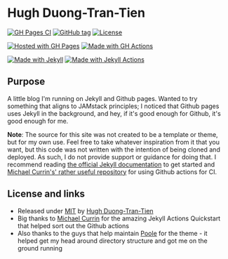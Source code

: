 # Hugh Duong-Tran-Tien

[![GH Pages CI](https://github.com/hughdtt/hughdtt-site/workflows/GH%20Pages%20CI/badge.svg)](https://github.com/MichaelCurrin/jekyll-actions-quickstart/actions?query=workflow:"GH+Pages+CI")
[![GitHub tag](https://img.shields.io/github/tag/hughdtt/hughdtt-site)](https://github.com/hughdtt/hughdtt-site/tags/)
[![License](https://img.shields.io/badge/License-MIT-blue)](#license)

[![Hosted with GH Pages](https://img.shields.io/badge/Hosted_with-GitHub_Pages-blue?logo=github&logoColor=white)](https://pages.github.com/)
[![Made with GH Actions](https://img.shields.io/badge/CI-GitHub_Actions-blue?logo=github-actions&logoColor=white)](https://github.com/features/actions)

[![Made with Jekyll](https://img.shields.io/badge/Jekyll-4.x-blue?logo=jekyll&logoColor=white)](https://jekyllrb.com)
[![Made with Jekyll Actions](https://img.shields.io/badge/Jekyll_Actions-2.x-blue.svg)](https://github.com/marketplace/actions/jekyll-actions)

## Purpose

A little blog I'm running on Jekyll and Github pages. Wanted to try something that aligns to JAMstack principles; I noticed that Github pages uses Jekyll in the background, and hey, if it's good enough for Github, it's good enough for me.

**Note**: The source for this site was not created to be a template or theme, but for my own use. Feel free to take whatever inspiration from it that you want, but this code was not written with the intention of being cloned and deployed. As such, I do not provide support or guidance for doing that. I recommend reading [the official Jekyll documentation](https://jekyllrb.com/docs) to get started and [Michael Currin's' rather useful repository](https://github.com/MichaelCurrin/jekyll-actions-quickstart) for using Github actions for CI.

## License and links

- Released under [MIT](/LICENSE) by [Hugh Duong-Tran-Tien](https://github.com/hughdtt)
- Big thanks to [Michael Currin](https://github.com/MichaelCurrin/jekyll-actions-quickstart) for the amazing Jekyll Actions Quickstart that helped sort out the Github actions
- Also thanks to the guys that help maintain [Poole](https://github.com/poole/) for the theme - it helped get my head around directory structure and got me on the ground running
